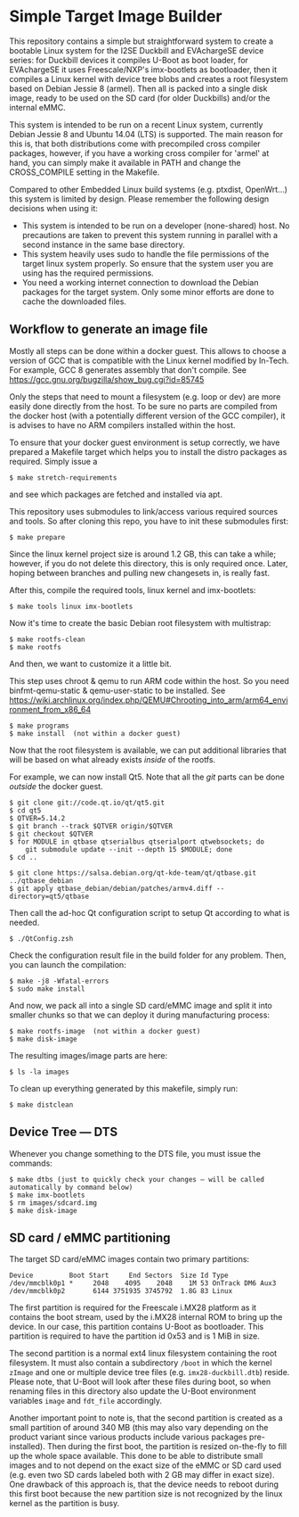 Simple Target Image Builder
===========================

This repository contains a simple but straightforward system to create a bootable
Linux system for the I2SE Duckbill and EVAchargeSE device series: for Duckbill
devices it compiles U-Boot as boot loader, for EVAchargeSE it uses Freescale/NXP's
imx-bootlets as bootloader, then it compiles a Linux kernel with device tree blobs
and creates a root filesystem based on Debian Jessie 8 (armel).
Then all is packed into a single disk image, ready to be used on the SD card
(for older Duckbills) and/or the internal eMMC.

This system is intended to be run on a recent Linux system, currently Debian Jessie 8
and Ubuntu 14.04 (LTS) is supported. The main reason for this is, that both distributions
come with precompiled cross compiler packages, however, if you have a working
cross compiler for 'armel' at hand, you can simply make it available in PATH and
change the CROSS_COMPILE setting in the Makefile.

Compared to other Embedded Linux build systems (e.g. ptxdist, OpenWrt...) this
system is limited by design. Please remember the following design decisions
when using it:
* This system is intended to be run on a developer (none-shared) host.
  No precautions are taken to prevent this system running in parallel with
  a second instance in the same base directory.
* This system heavily uses sudo to handle the file permissions of the target
  linux system properly. So ensure that the system user you are using has
  the required permissions.
* You need a working internet connection to download the Debian packages for the
  target system. Only some minor efforts are done to cache the downloaded files.


Workflow to generate an image file
----------------------------------

Mostly all steps can be done within a docker guest.
This allows to choose a version of GCC that is compatible with the Linux kernel
modified by In-Tech.
For example, GCC 8 generates assembly that don't compile.
See https://gcc.gnu.org/bugzilla/show_bug.cgi?id=85745

Only the steps that need to mount a filesystem (e.g. loop or dev) are more
easily done directly from the host.
To be sure no parts are compiled from the docker host (with a potentially
different version of the GCC compiler), it is advises to have no ARM compilers
installed within the host.

To ensure that your docker guest environment is setup correctly, we have
prepared a Makefile target which helps you to install the distro packages as
required. Simply issue a

```
$ make stretch-requirements
```

and see which packages are fetched and installed via apt.

This repository uses submodules to link/access various required sources and tools. So
after cloning this repo, you have to init these submodules first:

```
$ make prepare
```

Since the linux kernel project size is around 1.2 GB, this can take a while; however, if you
do not delete this directory, this is only required once. Later, hoping between branches and
pulling new changesets in, is really fast.

After this, compile the required tools, linux kernel and imx-bootlets:

```
$ make tools linux imx-bootlets
```

Now it's time to create the basic Debian root filesystem with multistrap:

```
$ make rootfs-clean
$ make rootfs
```

And then, we want to customize it a little bit.

This step uses chroot & qemu to run ARM code within the host.
So you need binfmt-qemu-static & qemu-user-static to be installed.
See https://wiki.archlinux.org/index.php/QEMU#Chrooting_into_arm/arm64_environment_from_x86_64

```
$ make programs
$ make install  (not within a docker guest)
```

Now that the root filesystem is available, we can put additional libraries that
will be based on what already exists *inside* of the rootfs.

For example, we can now install Qt5.
Note that all the _git_ parts can be done _outside_ the docker guest.

```
$ git clone git://code.qt.io/qt/qt5.git
$ cd qt5
$ QTVER=5.14.2
$ git branch --track $QTVER origin/$QTVER
$ git checkout $QTVER
$ for MODULE in qtbase qtserialbus qtserialport qtwebsockets; do
    git submodule update --init --depth 15 $MODULE; done
$ cd ..

$ git clone https://salsa.debian.org/qt-kde-team/qt/qtbase.git ../qtbase_debian
$ git apply qtbase_debian/debian/patches/armv4.diff --directory=qt5/qtbase
```

Then call the ad-hoc Qt configuration script to setup Qt according to what is needed.

```
$ ./QtConfig.zsh
```

Check the configuration result file in the build folder for any problem.
Then, you can launch the compilation:

```
$ make -j8 -Wfatal-errors
$ sudo make install
```


And now, we pack all into a single SD card/eMMC image and split it into smaller chunks
so that we can deploy it during manufacturing process:

```
$ make rootfs-image  (not within a docker guest)
$ make disk-image
```

The resulting images/image parts are here:

```
$ ls -la images
```

To clean up everything generated by this makefile, simply run:

```
$ make distclean
```

Device Tree — DTS
-----------------

Whenever you change something to the DTS file, you must issue the commands:

```
$ make dtbs (just to quickly check your changes — will be called automatically by command below)
$ make imx-bootlets
$ rm images/sdcard.img
$ make disk-image
```

SD card / eMMC partitioning
---------------------------

The target SD card/eMMC images contain two primary partitions:

```
Device         Boot Start     End Sectors  Size Id Type
/dev/mmcblk0p1 *     2048    4095    2048    1M 53 OnTrack DM6 Aux3
/dev/mmcblk0p2       6144 3751935 3745792  1.8G 83 Linux
```

The first partition is required for the Freescale i.MX28 platform as it contains the boot stream,
used by the i.MX28 internal ROM to bring up the device. In our case, this partition contains
U-Boot as bootloader. This partition is required to have the partition id 0x53 and is 1 MiB in size.

The second partition is a normal ext4 linux filesystem containing the root filesystem. It must also
contain a subdirectory `/boot` in which the kernel `zImage` and one or multiple device tree files
(e.g. `imx28-duckbill.dtb`) reside. Please note, that U-Boot will look after these files during boot,
so when renaming files in this directory also update the U-Boot environment variables `image` and
`fdt_file` accordingly.

Another important point to note is, that the second partition is created as a small partition
of around 340 MB (this may also vary depending on the product variant since various products
include various packages pre-installed). Then during the first boot, the partition is resized
on-the-fly to fill up the whole space available. This done to be able to distribute small images
and to not depend on the exact size of the eMMC or SD card used (e.g. even two SD cards labeled
both with 2 GB may differ in exact size). One drawback of this approach is, that the device
needs to reboot during this first boot because the new partition size is not recognized by
the linux kernel as the partition is busy.
